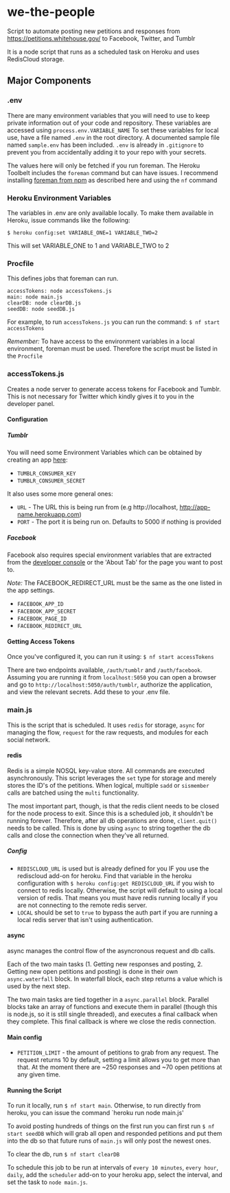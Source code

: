 # we-the-people
Script to automate posting new petitions and responses from https://petitions.whitehouse.gov/ to Facebook, Twitter, and Tumblr

It is a node script that runs as a scheduled task on Heroku and uses RedisCloud storage.

## Major Components
### .env
There are many environment variables that you will need to use to keep private information out of your code and repository. These variables are accessed using `process.env.VARIABLE_NAME`
To set these variables for local use, have a file named `.env` in the root directory. A documented sample file named `sample.env` has been included. `.env` is already
in `.gitignore` to prevent you from accidentally adding it to your repo with your secrets.

The values here will only be fetched if you run foreman. The Heroku Toolbelt includes the `foreman` command but can have issues. I recommend installing [foreman from npm](https://www.npmjs.com/package/foreman) as described here and using the `nf` command

### Heroku Environment Variables
The variables in .env are only available locally. To make them available in Heroku, issue commands like the following:

    $ heroku config:set VARIABLE_ONE=1 VARIABLE_TWO=2

This will set VARIABLE_ONE to 1 and VARIABLE_TWO to 2

### Procfile
This defines jobs that foreman can run.

```
accessTokens: node accessTokens.js
main: node main.js
clearDB: node clearDB.js
seedDB: node seedDB.js
```

For example, to run `accessTokens.js` you can run the command:
`$ nf start accessTokens`

*Remember:* To have access to the environment variables in a local environment, foreman must be used. Therefore the script must be listed in the `Procfile`

### accessTokens.js
Creates a node server to generate access tokens for Facebook and Tumblr. This is not necessary for Twitter which kindly gives it to you in the developer panel.

#### Configuration
##### Tumblr
You will need some Environment Variables which can be obtained by creating an app [here](https://www.tumblr.com/oauth/apps):
* `TUMBLR_CONSUMER_KEY`
* `TUMBLR_CONSUMER_SECRET`

It also uses some more general ones:
* `URL` - The URL this is being run from (e.g http://localhost, http://app-name.herokuapp.com)
* `PORT`  - The port it is being run on. Defaults to 5000 if nothing is provided

##### Facebook
Facebook also requires special environment variables that are extracted from the [developer console](https://developers.facebook.com/apps/) or the 'About Tab' for the page you want to post to. 

*Note:* The FACEBOOK_REDIRECT_URL must be the same as the one listed in the app settings.

* `FACEBOOK_APP_ID`
* `FACEBOOK_APP_SECRET`
* `FACEBOOK_PAGE_ID`
* `FACEBOOK_REDIRECT_URL`

#### Getting Access Tokens
Once you've configured it, you can run it using:
`$ nf start accessTokens`

There are two endpoints available, `/auth/tumblr` and `/auth/facebook`. 
Assuming you are running it from `localhost:5050` you can open a browser and go to `http://localhost:5050/auth/tumblr`, authorize the application, and view the relevant secrets. Add these to your .env file.

### main.js
This is the script that is scheduled. It uses `redis` for storage, `async` for managing the flow, `request` for the raw requests, and modules for each social network.

#### redis
Redis is a simple NOSQL key-value store. All commands are executed asynchronously. This script leverages the `set` type for storage and merely stores the ID's of the petitions. When logical, multiple `sadd` or `sismember` calls are batched using the `multi` functionality.

The most important part, though, is that the redis client needs to be closed for the node process to exit. Since this is a scheduled job, it shouldn't be running forever. Therefore, after all db operations are done, `client.quit()` needs to be called. This is done by using `async` to string together the db calls and close the connection when they've all returned.

##### Config
* `REDISCLOUD_URL` is used but is already defined for you IF you use the rediscloud add-on for heroku. Find that variable in the heroku configuration with `$ heroku config:get REDISCLOUD_URL` if you wish to connect to redis locally. Otherwise, the script will default to using a local version of redis. That means you must have redis running locally if you are not connecting to the remote redis server.
* `LOCAL` should be set to `true` to bypass the auth part if you are running a local redis server that isn't using authentication. 

#### async
async manages the control flow of the asyncronous request and db calls. 

Each of the two main tasks (1. Getting new responses and posting, 2. Getting new open petitions and posting) is done in their own `async.waterfall` block. In waterfall block, each step returns a value which is used by the next step.

The two main tasks are tied together in a `async.parallel` block. Parallel blocks take an array of functions and execute them in parallel (though this is node.js, so it is still single threaded), and executes a final callback when they complete. This final callback is where we close the redis connection.

#### Main config
* `PETITION_LIMIT` - the amount of petitions to grab from any request. The request returns 10 by default, setting a limit allows you to get more than that. At the moment there are ~250 responses and ~70 open petitions at any given time.

#### Running the Script
To run it locally, run `$ nf start main`. Otherwise, to run directly from heroku, you can issue the command `heroku run node main.js'

To avoid posting hundreds of things on the first run you can first run `$ nf start seedDB` which will grab all open and responded petitions and put them into the db so that future runs of `main.js` will only post the newest ones.

To clear the db, run `$ nf start clearDB`

To schedule this job to be run at intervals of `every 10 minutes`, `every hour`, `daily`, add the `scheduler` add-on to your heroku app, select the interval, and set the task to `node main.js`.


